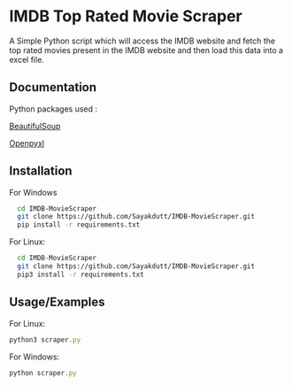 
# IMDB Top Rated Movie Scraper

A Simple Python script which will access the IMDB website and fetch the top rated movies present in the IMDB website and then load this data into a excel file.


## Documentation

Python packages used :

[BeautifulSoup](https://www.crummy.com/software/BeautifulSoup/bs4/doc/)

[Openpyxl](https://openpyxl.readthedocs.io/en/stable/)


## Installation

For Windows

```bash
  cd IMDB-MovieScraper
  git clone https://github.com/Sayakdutt/IMDB-MovieScraper.git
  pip install -r requirements.txt
```
For Linux:
```bash
  cd IMDB-MovieScraper
  git clone https://github.com/Sayakdutt/IMDB-MovieScraper.git
  pip3 install -r requirements.txt
```

    
## Usage/Examples

For Linux:
```javascript
python3 scraper.py
```       
For Windows:
```javascript
python scraper.py
```

